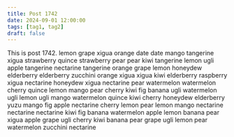 ```yaml
---
title: Post 1742
date: 2024-09-01 12:00:00
tags: [tag1, tag2]
draft: false
---
```

This is post 1742.
lemon
grape
xigua
orange
date
date
mango
tangerine
xigua
strawberry
quince
strawberry
pear
pear
kiwi
tangerine
lemon
ugli
apple
tangerine
nectarine
tangerine
orange
grape
lemon
honeydew
elderberry
elderberry
zucchini
orange
xigua
xigua
kiwi
elderberry
raspberry
xigua
nectarine
honeydew
xigua
nectarine
pear
watermelon
watermelon
cherry
quince
lemon
mango
pear
cherry
kiwi
fig
banana
ugli
watermelon
ugli
lemon
ugli
mango
watermelon
quince
kiwi
cherry
honeydew
elderberry
yuzu
mango
fig
apple
nectarine
cherry
lemon
pear
lemon
mango
nectarine
nectarine
nectarine
kiwi
fig
banana
watermelon
apple
lemon
banana
pear
xigua
apple
grape
ugli
cherry
kiwi
banana
pear
grape
ugli
lemon
pear
watermelon
zucchini
nectarine
